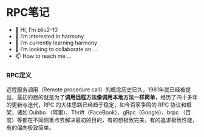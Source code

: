 # RPC笔记

* 👋 Hi, I’m bliu2-10
* 👀 I’m interested in harmony
* 🌱 I’m currently learning harmony
* 💞️ I’m looking to collaborate on ...
* 📫 How to reach me ...



### RPC定义 

远程服务调用（Remote procedure call）的概念历史已久，1981年就已经被提出，最初的目的就是为了**调用远程方法像调用本地方法一样简单**，经历了四十多年的更新与迭代，RPC 的大体思路已经趋于稳定，如今百家争鸣的 RPC 协议和框架，诸如 Dubbo  （阿里）、Thrift（FaceBook）、gRpc（Google）、brpc  （百度）等都在不同侧重点去解决最初的目的，有的想极致完美，有的追求极致性能，有的偏向极致简单。







